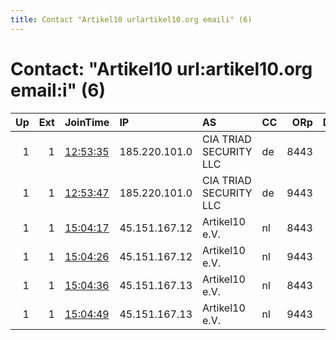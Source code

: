 ```yaml
---
title: Contact "Artikel10 urlartikel10.org emaili" (6)
---
```


# Contact: "Artikel10 url:artikel10.org email:i" (6)

|   Up |   Ext | JoinTime                                                                                              | IP            | AS                     | CC   |   ORp |   Dirp | OS    | Version   | Nickname       |   eFamMembers |
|-----:|------:|:------------------------------------------------------------------------------------------------------|:--------------|:-----------------------|:-----|------:|-------:|:------|:----------|:---------------|--------------:|
|    1 |     1 | [12:53:35](https://nusenu.github.io/OrNetStats/w/relay/AAD566C6F60F8A60A6F90B9F202469BAECBC21E7.html) | 185.220.101.0 | CIA TRIAD SECURITY LLC | de   |  8443 |      0 | Linux | 0.4.6.8   | artikel10ber63 |            81 |
|    1 |     1 | [12:53:47](https://nusenu.github.io/OrNetStats/w/relay/073B88295910B8C5867F28223D97D2EBF007E2C2.html) | 185.220.101.0 | CIA TRIAD SECURITY LLC | de   |  9443 |      0 | Linux | 0.4.6.8   | artikel10ber64 |            81 |
|    1 |     1 | [15:04:17](https://nusenu.github.io/OrNetStats/w/relay/32D61814AFCBA46866DC1F402EE2967D9AC1123D.html) | 45.151.167.12 | Artikel10 e.V.         | nl   |  8443 |      0 | Linux | 0.4.6.8   | artikel10ams05 |            81 |
|    1 |     1 | [15:04:26](https://nusenu.github.io/OrNetStats/w/relay/7C8EEE2FC9EE8533622BEECA419DBBFEA31300FD.html) | 45.151.167.12 | Artikel10 e.V.         | nl   |  9443 |      0 | Linux | 0.4.6.8   | artikel10ams06 |            81 |
|    1 |     1 | [15:04:36](https://nusenu.github.io/OrNetStats/w/relay/F3D51336D5A8C15489C9035D2B2293283D051755.html) | 45.151.167.13 | Artikel10 e.V.         | nl   |  8443 |      0 | Linux | 0.4.6.8   | artikel10ams07 |            81 |
|    1 |     1 | [15:04:49](https://nusenu.github.io/OrNetStats/w/relay/1E06CAD3BA909B67618E48C825081C40AF37FF34.html) | 45.151.167.13 | Artikel10 e.V.         | nl   |  9443 |      0 | Linux | 0.4.6.8   | artikel10ams08 |            81 |

